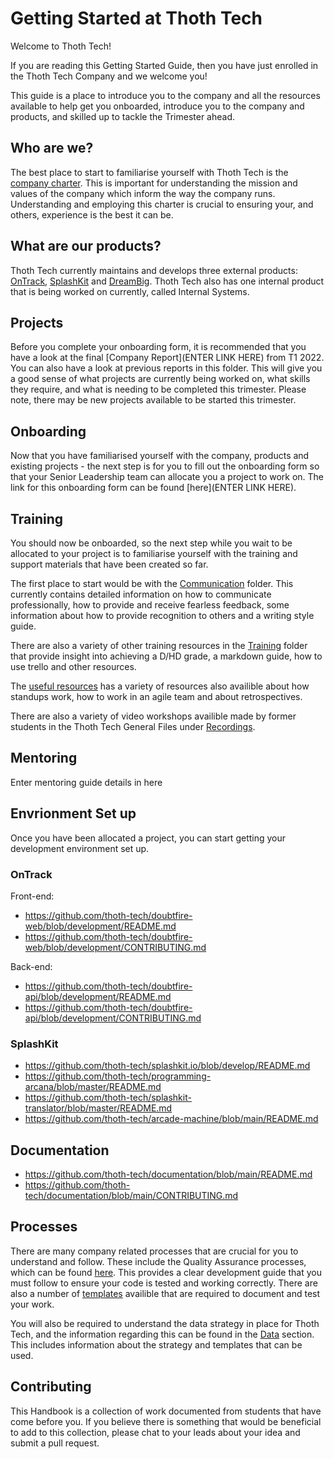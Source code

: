 # Getting Started at Thoth Tech

Welcome to Thoth Tech!

If you are reading this Getting Started Guide, then you have just enrolled in the Thoth Tech Company and we welcome you!

This guide is a place to introduce you to the company and all the resources available to help get you onboarded, introduce you to the company and products, and skilled up to tackle the Trimester ahead.

## Who are we?

The best place to start to familiarise yourself with Thoth Tech is the [company charter](docs/company/../../charter.md). This is important for understanding the mission and values of the company which inform the way the company runs. Understanding and employing this charter is crucial to ensuring your, and others, experience is the best it can be.

## What are our products?

Thoth Tech currently maintains and develops three external products: [OnTrack](docs/product/ontrack/ontrack.md), [SplashKit](docs//../../products/splashkit/splashkit.md) and [DreamBig](docs/product/dreambig/dreambig.md). Thoth Tech also has one internal product that is being worked on currently, called Internal Systems.

## Projects

Before you complete your onboarding form, it is recommended that you have a look at the final [Company Report](ENTER LINK HERE) from T1 2022. You can also have a look at previous reports in this folder. This will give you a good sense of what projects are currently being worked on, what skills they require, and what is needing to be completed this trimester. Please note, there may be new projects available to be started this trimester.

## Onboarding

Now that you have familiarised yourself with the company, products and existing projects - the next step is for you to fill out the onboarding form so that your Senior Leadership team can allocate you a project to work on. The link for this onboarding form can be found [here](ENTER LINK HERE).

## Training

You should now be onboarded, so the next step while you wait to be allocated to your project is to familiarise yourself with the training and support materials that have been created so far.

The first place to start would be with the [Communication](docs/../../communication/index.md) folder. This currently contains detailed information on how to communicate professionally, how to provide and receive fearless feedback, some information about how to provide recognition to others and a writing style guide.

There are also a variety of other training resources in the [Training](docs/training) folder that provide insight into achieving a D/HD grade, a markdown guide, how to use trello and other resources.

The [useful resources](docs/useful_resources/../../../data/index.md) has a variety of resources also availible about how standups work, how to work in an agile team and about retrospectives.

There are also a variety of video workshops availible made by former students in the Thoth Tech General Files under [Recordings](https://deakin365.sharepoint.com/:f:/r/sites/ThothTech2/Shared%20Documents/General/Recordings?csf=1&web=1&e=3NZUHd).

## Mentoring

Enter mentoring guide details in here

## Envrionment Set up

Once you have been allocated a project, you can start getting your development environment set up.

### OnTrack

Front-end:

- https://github.com/thoth-tech/doubtfire-web/blob/development/README.md
- https://github.com/thoth-tech/doubtfire-web/blob/development/CONTRIBUTING.md

Back-end:

- https://github.com/thoth-tech/doubtfire-api/blob/development/README.md
- https://github.com/thoth-tech/doubtfire-api/blob/development/CONTRIBUTING.md

### SplashKit

- https://github.com/thoth-tech/splashkit.io/blob/develop/README.md
- https://github.com/thoth-tech/programming-arcana/blob/master/README.md
- https://github.com/thoth-tech/splashkit-translator/blob/master/README.md
- https://github.com/thoth-tech/arcade-machine/blob/main/README.md

## Documentation

- https://github.com/thoth-tech/documentation/blob/main/README.md
- https://github.com/thoth-tech/documentation/blob/main/CONTRIBUTING.md

## Processes

There are many company related processes that are crucial for you to understand and follow. These include the Quality Assurance processes, which can be found [here](docs/processes/quality-assurance/quality-assurance-overview.md). This provides a clear development guide that you must follow to ensure your code is tested and working correctly. There are also a number of [templates](docs/processes/quality-assurance/templates) availible that are required to document and test your work.

You will also be required to understand the data strategy in place for Thoth Tech, and the information regarding this can be found in the [Data](docs/data/index.md) section. This includes information about the strategy and templates that can be used.

## Contributing

This Handbook is a collection of work documented from students that have come before you. If you believe there is something that would be beneficial to add to this collection, please chat to your leads about your idea and submit a pull request.
